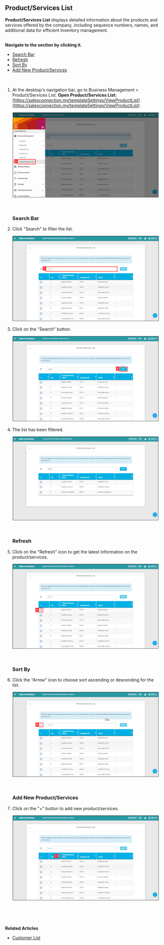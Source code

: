 ## Product/Services List

**Product/Services List** displays detailed information about the products and services offered by the company, including sequence numbers, names, and additional data for efficient inventory management.<br><br>

**Navigate to the section by clicking it.**<br>

- [Search Bar](#section1)<br>
- [Refresh](#section2)<br>
- [Sort By](#section3)<br>
- [Add New Product/Services](#section4)
<br><br><br>

1. At the desktop's navigation bar, go to Business Management > Product/Services List.
   **Open Product/Services List:** [https://salesconnection.my/templateSettings/ViewProductList](https://salesconnection.my/templateSettings/ViewProductList)<br>

   <p align="center">
     <img src="img2/Product_Services_List_Step_1.png" alt="Product/Services List Step 1">
   </p>
   <br>

   <a id="section1"></a>

   ### Search Bar

2. Click "Search" to filter the list.

   <p align="center">
     <img src="img2/Product_Services_List_Step_2.png" alt="Product/Services List Step 2">
   </p>

3. Click on the "Search" button.

   <p align="center">
     <img src="img2/Product_Services_List_Step_3.png" alt="Product/Services List Step 3">
   </p>

4. The list has been filtered.

   <p align="center">
     <img src="img2/Product_Services_List_Step_4.png" alt="Product/Services List Step 4">
   </p>
   <br>

   <a id="section2"></a>

   ### Refresh

5. Click on the "Refresh" icon to get the latest information on the product/services.

   <p align="center">
     <img src="img2/Product_Services_List_Step_5.png" alt="Product/Services List Step 1">
   </p>
   <br>

   <a id="section3"></a>

   ### Sort By

6. Click the "Arrow" icon to choose sort ascending or descending for the list.

   <p align="center">
     <img src="img2/Product_Services_List_Step_6.png" alt="Product/Services List Step 6">
   </p>
   <br>

   <a id="section4"></a>

   ### Add New Product/Services

7. Click on the "+" button to add new product/services.

   <p align="center">
     <img src="img2/Product_Services_List_Step_7.png" alt="Product/Services List Step 7">
   </p>
<br><br><br>

**Related Articles**
- [Customer List](Customer_List.md)
